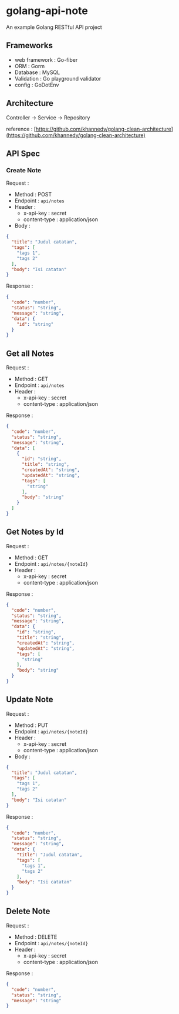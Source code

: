 # golang-api-note
An example Golang RESTful API project

## Frameworks
- web framework : Go-fiber
- ORM : Gorm
- Database : MySQL
- Validation : Go playground validator
- config : GoDotEnv

## Architecture
Controller -> Service -> Repository

reference : [https://github.com/khannedy/golang-clean-architecture](https://github.com/khannedy/golang-clean-architecture)

## API Spec

### Create Note

Request :

- Method : POST
- Endpoint : `api/notes`
- Header : 
  - x-api-key : secret
  - content-type : application/json
- Body :

```json
{
  "title": "Judul catatan",
  "tags": [
    "tags 1",
    "tags 2"
  ],
  "body": "Isi catatan"
}
```

Response :

```json
{
  "code": "number",
  "status": "string",
  "message": "string",
  "data": {
    "id": "string"
  }
}
```

## Get all Notes

Request :

- Method : GET
- Endpoint : `api/notes`
- Header : 
  - x-api-key : secret
  - content-type : application/json

Response :

```json
{
  "code": "number",
  "status": "string",
  "message": "string",
  "data": [
    {
      "id": "string",
      "title": "string",
      "createdAt": "string",
      "updatedAt": "string",
      "tags": [
        "string"
      ],
      "body": "string"
    }
  ]
}
```

## Get Notes by Id

Request :

- Method : GET
- Endpoint : `api/notes/{noteId}`
- Header : 
  - x-api-key : secret
  - content-type : application/json

Response :

```json
{
  "code": "number",
  "status": "string",
  "message": "string",
  "data": {
    "id": "string",
    "title": "string",
    "createdAt": "string",
    "updatedAt": "string",
    "tags": [
      "string"
    ],
    "body": "string"
  }
}
```

## Update Note

Request :

- Method : PUT
- Endpoint : `api/notes/{noteId}`
- Header : 
  - x-api-key : secret
  - content-type : application/json
- Body :

```json
{
  "title": "Judul catatan",
  "tags": [
    "tags 1",
    "tags 2"
  ],
  "body": "Isi catatan"
}
```

Response :

```json
{
  "code": "number",
  "status": "string",
  "message": "string",
  "data": {
    "title": "Judul catatan",
    "tags": [
      "tags 1",
      "tags 2"
    ],
    "body": "Isi catatan"
  }
}
```

## Delete Note

Request :

- Method : DELETE
- Endpoint : `api/notes/{noteId}`
- Header : 
  - x-api-key : secret
  - content-type : application/json

Response :

```json
{
  "code": "number",
  "status": "string",
  "message": "string"
}
```
